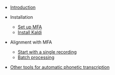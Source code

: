   - [Introduction](README.md)

- Installation

  - [Set up MFA](Set_up_MFA.md)
  - [Install Kaldi](Install_Kaldi.md)

- Alignment with MFA

  - [Start with a single recording](Start_with_a_single_recording.md)
  - [Batch processing](Batch_processing.md)

- [Other tools for automatic phonetic transcription](Other_tools_for_automatic_phonetic_transcription)
